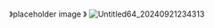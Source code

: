 
》placeholder image 》
![Untitled64_20240921234313](https://github.com/user-attachments/assets/57d60e55-1455-4d1e-8019-d9e105a04cc9)

